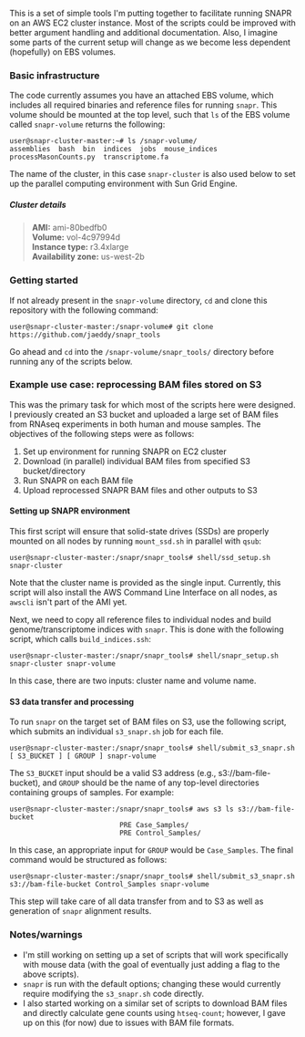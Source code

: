 This is a set of simple tools I'm putting together to facilitate running SNAPR on an AWS EC2 cluster instance. Most of the scripts could be improved with better argument handling and additional documentation. Also, I imagine some parts of the current setup will change as we become less dependent (hopefully) on EBS volumes.

### Basic infrastructure

The code currently assumes you have an attached EBS volume, which includes all required binaries and reference files for running `snapr`. This volume should be mounted at the top level, such that `ls` of the EBS volume called `snapr-volume` returns the following:

```
user@snapr-cluster-master:~# ls /snapr-volume/
assemblies  bash  bin  indices  jobs  mouse_indices  processMasonCounts.py  transcriptome.fa
```

The name of the cluster, in this case `snapr-cluster` is also used below to set up the parallel computing environment with Sun Grid Engine.

##### Cluster details

> **AMI:** ami-80bedfb0  
> **Volume:** vol-4c97994d  
> **Instance type:** r3.4xlarge  
> **Availability zone:** us-west-2b


### Getting started

If not already present in the `snapr-volume` directory, `cd` and clone this repository with the following command:

```
user@snapr-cluster-master:/snapr-volume# git clone https://github.com/jaeddy/snapr_tools
```

Go ahead and `cd` into the `/snapr-volume/snapr_tools/` directory before running any of the scripts below.


### Example use case: reprocessing BAM files stored on S3

This was the primary task for which most of the scripts here were designed. I previously created an S3 bucket and uploaded a large set of BAM files from RNAseq experiments in both human and mouse samples. The objectives of the following steps were as follows:

1. Set up environment for running SNAPR on EC2 cluster  
2. Download (in parallel) individual BAM files from specified S3 bucket/directory  
3. Run SNAPR on each BAM file  
4. Upload reprocessed SNAPR BAM files and other outputs to S3

#### Setting up SNAPR environment

This first script will ensure that solid-state drives (SSDs) are properly mounted on all nodes by running `mount_ssd.sh` in parallel with `qsub`:

```
user@snapr-cluster-master:/snapr/snapr_tools# shell/ssd_setup.sh snapr-cluster
```
Note that the cluster name is provided as the single input. Currently, this script will also install the AWS Command Line Interface on all nodes, as `awscli` isn't part of the AMI yet.

Next, we need to copy all reference files to individual nodes and build genome/transcriptome indices with `snapr`. This is done with the following script, which calls `build_indices.ssh`:

```
user@snapr-cluster-master:/snapr/snapr_tools# shell/snapr_setup.sh snapr-cluster snapr-volume
```

In this case, there are two inputs: cluster name and volume name.


#### S3 data transfer and processing

To run `snapr` on the target set of BAM files on S3, use the following script, which submits an individual `s3_snapr.sh` job for each file.

```
user@snapr-cluster-master:/snapr/snapr_tools# shell/submit_s3_snapr.sh [ S3_BUCKET ] [ GROUP ] snapr-volume
```

The `S3_BUCKET` input should be a valid S3 address (e.g., s3://bam-file-bucket), and `GROUP` should be the name of any top-level directories containing groups of samples. For example:

```
user@snapr-cluster-master:/snapr/snapr_tools# aws s3 ls s3://bam-file-bucket
                           PRE Case_Samples/
                           PRE Control_Samples/
```

In this case, an appropriate input for `GROUP` would be `Case_Samples`. The final command would be structured as follows:

```
user@snapr-cluster-master:/snapr/snapr_tools# shell/submit_s3_snapr.sh s3://bam-file-bucket Control_Samples snapr-volume
```

This step will take care of all data transfer from and to S3 as well as generation of `snapr` alignment results.


### Notes/warnings

+ I'm still working on setting up a set of scripts that will work specifically with mouse data (with the goal of eventually just adding a flag to the above scripts).  
+ `snapr` is run with the default options; changing these would currently require modifying the `s3_snapr.sh` code directly.
+ I also started working on a similar set of scripts to download BAM files and directly calculate gene counts using `htseq-count`; however, I gave up on this (for now) due to issues with BAM file formats.